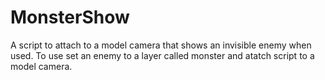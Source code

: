 # MonsterShow
A script to attach to a model camera that shows an invisible enemy when used. To use set an enemy to a layer called monster and atatch script to a model camera. 
